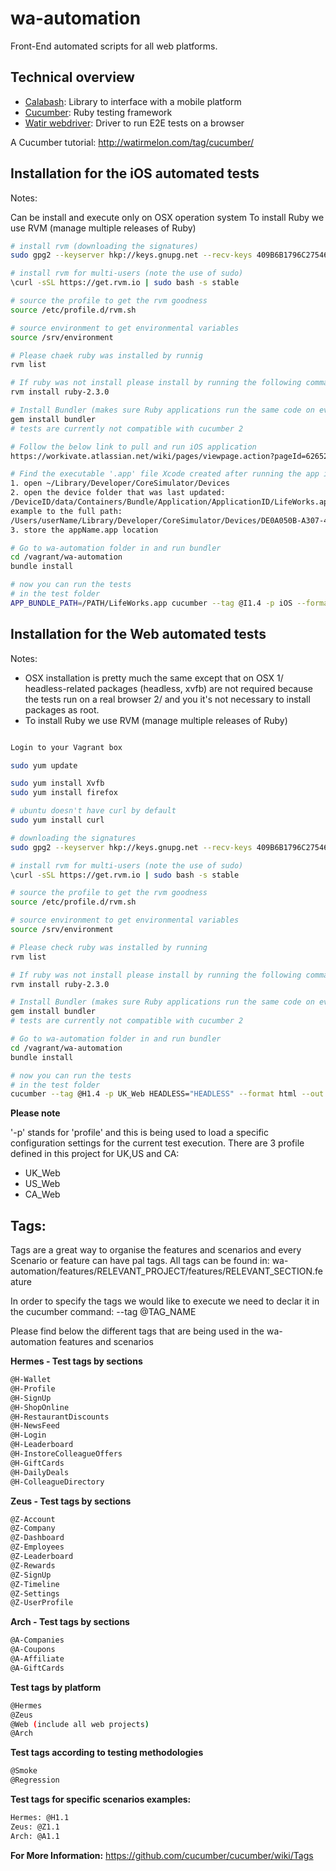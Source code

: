 # wa-automation

Front-End automated scripts for all web platforms.

## Technical overview

* [Calabash](http://calaba.sh/): Library to interface with a mobile platform
* [Cucumber](https://cucumber.io/): Ruby testing framework
* [Watir webdriver](http://watirwebdriver.com/): Driver to run E2E tests on a browser

A Cucumber tutorial: http://watirmelon.com/tag/cucumber/

## Installation for the iOS automated tests

Notes:

Can be install and execute only on OSX operation system
To install Ruby we use RVM (manage multiple releases of Ruby)

```bash
# install rvm (downloading the signatures)
sudo gpg2 --keyserver hkp://keys.gnupg.net --recv-keys 409B6B1796C275462A1703113804BB82D39DC0E3

# install rvm for multi-users (note the use of sudo)
\curl -sSL https://get.rvm.io | sudo bash -s stable

# source the profile to get the rvm goodness
source /etc/profile.d/rvm.sh

# source environment to get environmental variables 
source /srv/environment

# Please chaek ruby was installed by runnig
rvm list

# If ruby was not install please install by running the following command 
rvm install ruby-2.3.0

# Install Bundler (makes sure Ruby applications run the same code on every machine)
gem install bundler 
# tests are currently not compatible with cucumber 2

# Follow the below link to pull and run iOS application
https://workivate.atlassian.net/wiki/pages/viewpage.action?pageId=62652493

# Find the executable '.app' file Xcode created after running the app in Xcode
1. open ~/Library/Developer/CoreSimulator/Devices
2. open the device folder that was last updated:
/DeviceID/data/Containers/Bundle/Application/ApplicationID/LifeWorks.app
example to the full path:
/Users/userName/Library/Developer/CoreSimulator/Devices/DE0A050B-A307-4EA9-AE53-4FAAC1C5FFB3/data/Containers/Bundle/Application/6F7D97E2-78C9-4941-B9A3-462F89A43C5C
3. store the appName.app location 

# Go to wa-automation folder in and run bundler
cd /vagrant/wa-automation
bundle install

# now you can run the tests
# in the test folder
APP_BUNDLE_PATH=/PATH/LifeWorks.app cucumber --tag @I1.4 -p iOS --format html --out report.html
```
## Installation for the Web automated tests

Notes:
* OSX installation is pretty much the same except that on OSX 1/ headless-related packages (headless, xvfb) are not required because the tests run on a real browser 2/ and you it's not necessary to install packages as root.
* To install Ruby we use RVM (manage multiple releases of Ruby)

```bash

Login to your Vagrant box

sudo yum update

sudo yum install Xvfb
sudo yum install firefox

# ubuntu doesn't have curl by default
sudo yum install curl

# downloading the signatures
sudo gpg2 --keyserver hkp://keys.gnupg.net --recv-keys 409B6B1796C275462A1703113804BB82D39DC0E3

# install rvm for multi-users (note the use of sudo)
\curl -sSL https://get.rvm.io | sudo bash -s stable

# source the profile to get the rvm goodness
source /etc/profile.d/rvm.sh

# source environment to get environmental variables 
source /srv/environment

# Please check ruby was installed by running
rvm list

# If ruby was not install please install by running the following command 
rvm install ruby-2.3.0

# Install Bundler (makes sure Ruby applications run the same code on every machine)
gem install bundler 
# tests are currently not compatible with cucumber 2

# Go to wa-automation folder in and run bundler
cd /vagrant/wa-automation
bundle install

# now you can run the tests
# in the test folder
cucumber --tag @H1.4 -p UK_Web HEADLESS="HEADLESS" --format html --out report.html
```
**Please note**

'-p' stands for 'profile' and this is being used to load a specific configuration settings for the current test execution. There are 3 profile defined in this project for UK,US and CA:
* UK_Web
* US_Web
* CA_Web

## Tags:
Tags are a great way to organise the features and scenarios and every Scenario or feature can have 
pal tags. 
All tags can be found in: wa-automation/features/RELEVANT_PROJECT/features/RELEVANT_SECTION.feature

In order to specify the tags we would like to execute we need to declar it in the cucumber command: --tag @TAG_NAME

Please find below the different tags that are being used in the wa-automation features and scenarios

**Hermes - Test tags by sections**
```bash
@H-Wallet
@H-Profile
@H-SignUp
@H-ShopOnline
@H-RestaurantDiscounts 
@H-NewsFeed
@H-Login
@H-Leaderboard
@H-InstoreColleagueOffers
@H-GiftCards
@H-DailyDeals
@H-ColleagueDirectory
```

**Zeus - Test tags by sections**
```bash
@Z-Account
@Z-Company
@Z-Dashboard
@Z-Employees
@Z-Leaderboard
@Z-Rewards
@Z-SignUp 
@Z-Timeline
@Z-Settings
@Z-UserProfile
```

**Arch - Test tags by sections**
```bash
@A-Companies
@A-Coupons
@A-Affiliate
@A-GiftCards
```

**Test tags by platform**
```bash
@Hermes
@Zeus
@Web (include all web projects)
@Arch
```

**Test tags according to testing methodologies**
```bash
@Smoke 
@Regression
```

**Test tags for specific scenarios examples:**
```bash
Hermes: @H1.1
Zeus: @Z1.1
Arch: @A1.1 
```
**For More Information:** https://github.com/cucumber/cucumber/wiki/Tags

